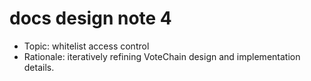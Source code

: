 # docs design note 4

- Topic: whitelist access control
- Rationale: iteratively refining VoteChain design and implementation details.
